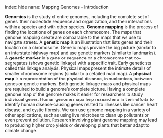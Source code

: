 index: hide
name: Mapping Genomes - Introduction

 **Genomics** is the study of entire genomes, including the complete set of genes, their nucleotide sequence and organization, and their interactions within a species and with other species.  **Genome mapping** is the process of finding the locations of genes on each chromosome. The maps that genome mapping create are comparable to the maps that we use to navigate streets. A  **genetic map** is an illustration that lists genes and their location on a chromosome. Genetic maps provide the big picture (similar to an interstate highway map) and use genetic markers (similar to landmarks). A  **genetic marker** is a gene or sequence on a chromosome that co-segregates (shows genetic linkage) with a specific trait. Early geneticists called this linkage analysis. Physical maps present the intimate details of smaller chromosome regions (similar to a detailed road map). A  **physical map** is a representation of the physical distance, in nucleotides, between genes or genetic markers. Both genetic linkage maps and physical maps are required to build a genome’s complete picture. Having a complete genome map of the genome makes it easier for researchers to study individual genes. Human genome maps help researchers in their efforts to identify human disease-causing genes related to illnesses like cancer, heart disease, and cystic fibrosis. We can use genome mapping in a variety of other applications, such as using live microbes to clean up pollutants or even prevent pollution. Research involving plant genome mapping may lead to producing higher crop yields or developing plants that better adapt to climate change.
